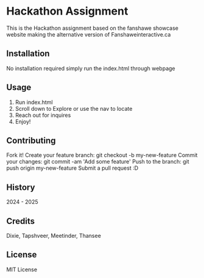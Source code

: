 # Hackathon Assignment
This is the Hackathon assignment based on the fanshawe showcase website making the alternative version of Fanshaweinteractive.ca

## Installation
No installation required simply run the index.html through webpage

## Usage
1. Run index.html
2. Scroll down to Explore or use the nav to locate
3. Reach out for inquires
4. Enjoy!


## Contributing
Fork it!
Create your feature branch: git checkout -b my-new-feature
Commit your changes: git commit -am 'Add some feature'
Push to the branch: git push origin my-new-feature
Submit a pull request :D

## History
2024 - 2025

## Credits
Dixie, Tapshveer, Meetinder, Thansee

## License
MIT License
